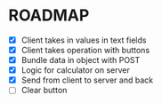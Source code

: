 # ROADMAP

- [x] Client takes in values in text fields
- [x] Client takes operation with buttons
- [x] Bundle data in object with POST
- [x] Logic for calculator on server
- [x] Send from client to server and back
- [ ] Clear button